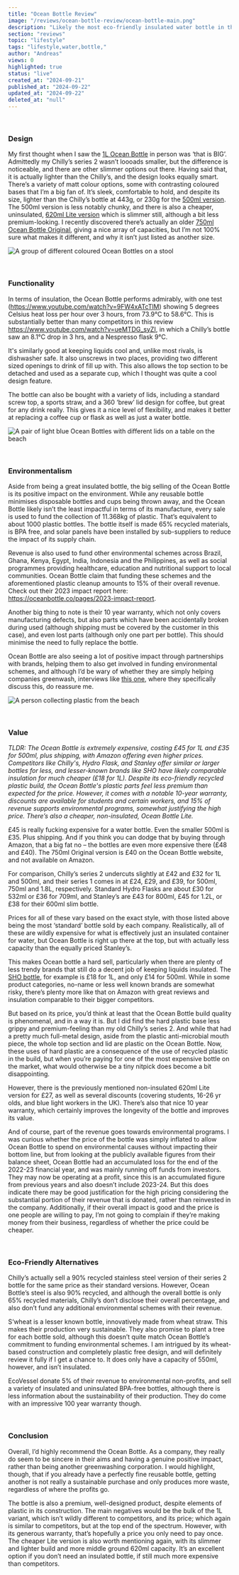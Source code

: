 ```yaml
---
title: "Ocean Bottle Review"
image: "/reviews/ocean-bottle-review/ocean-bottle-main.png"
description: "Likely the most eco-friendly insulated water bottle in the world"
section: "reviews"
topic: "lifestyle"
tags: "lifestyle,water,bottle,"
author: "Andreas"
views: 0
highlighted: true
status: "live"
created_at: "2024-09-21"
published_at: "2024-09-22"
updated_at: "2024-09-22"
deleted_at: "null"
---
```


&nbsp;

### Design

My first thought when I saw the [1L Ocean Bottle](https://oceanbottle.co/products/big-ocean-bottle-obsidian-black) in person was ‘that is BIG’. Admittedly my Chilly’s series 2 wasn’t loooads smaller, but the difference is noticeable, and there are other slimmer options out there. Having said that, it is actually lighter than the Chilly’s, and the design looks equally smart. There’s a variety of matt colour options, some with contrasting coloured bases that I’m a big fan of. It’s sleek, comfortable to hold, and despite its size, lighter than the Chilly’s bottle at 443g, or 230g for the [500ml version](https://oceanbottle.co/products/ocean-bottle-ocean-blue). The 500ml version is less notably chunky, and there is also a cheaper, uninsulated, [620ml Lite version](https://oceanbottle.co/products/ob-lite-lavender-haze) which is slimmer still, although a bit less premium-looking. I recently discovered there’s actually an older [750ml Ocean Bottle Original](https://oceanbottle.co/products/ocean-bottle-obsidian-black-750), giving a nice array of capacities, but I’m not 100% sure what makes it different, and why it isn’t just listed as another size.

![A group of different coloured Ocean Bottles on a stool](/reviews/ocean-bottle-review/ocean-bottle-colours.png)

&nbsp;

### Functionality

In terms of insulation, the Ocean Bottle performs admirably, with one test (<https://www.youtube.com/watch?v=9FW4xATcTlM>) showing 5 degrees Celsius heat loss per hour over 3 hours, from 73.9°C to 58.6°C. This is substantially better than many competitors in this review <https://www.youtube.com/watch?v=ueMTDG_syZI>, in which a Chilly’s bottle saw an 8.1°C drop in 3 hrs, and a Nespresso flask 9°C.

It's similarly good at keeping liquids cool and, unlike most rivals, is dishwasher safe. It also unscrews in two places, providing two different sized openings to drink of fill up with. This also allows the top section to be detached and used as a separate cup, which I thought was quite a cool design feature.

The bottle can also be bought with a variety of lids, including a standard screw top, a sports straw, and a 360 ‘brew’ lid design for coffee, but great for any drink really. This gives it a nice level of flexibility, and makes it better at replacing a coffee cup or flask as well as just a water bottle.

![A pair of light blue Ocean Bottles with different lids on a table on the beach](/reviews/ocean-bottle-review/ocean-bottle-lids.png)

&nbsp;

### Environmentalism

Aside from being a great insulated bottle, the big selling of the Ocean Bottle is its positive impact on the environment. While any reusable bottle minimises disposable bottles and cups being thrown away, and the Ocean Bottle likely isn’t the least impactful in terms of its manufacture, every sale is used to fund the collection of 11.368kg of plastic. That’s equivalent to about 1000 plastic bottles. The bottle itself is made 65% recycled materials, is BPA free, and solar panels have been installed by sub-suppliers to reduce the impact of its supply chain.

Revenue is also used to fund other environmental schemes across Brazil, Ghana, Kenya, Egypt, India, Indonesia and the Philippines, as well as social programmes providing healthcare, education and nutritional support to local communities. Ocean Bottle claim that funding these schemes and the aforementioned plastic cleanup amounts to 15% of their overall revenue. Check out their 2023 impact report here: <https://oceanbottle.co/pages/2023-impact-report>.

Another big thing to note is their 10 year warranty, which not only covers manufacturing defects, but also parts which have been accidentally broken during used (although shipping must be covered by the customer in this case), and even lost parts (although only one part per bottle). This should minimise the need to fully replace the bottle.

Ocean Bottle are also seeing a lot of positive impact through partnerships with brands, helping them to also get involved in funding environmental schemes, and although I’d be wary of whether they are simply helping companies greenwash, interviews like [this one](https://www.thedrum.com/news/2023/12/05/how-ocean-bottle-uses-corporate-partnerships-grow-without-greenwashing), where they specifically discuss this, do reassure me.

![A person collecting plastic from the beach](/reviews/ocean-bottle-review/ocean-bottle-plastic-collection.png)

&nbsp;

### Value

_TLDR: The Ocean Bottle is extremely expensive, costing £45 for 1L and £35 for 500ml, plus shipping, with Amazon offering even higher prices. Competitors like Chilly's, Hydro Flask, and Stanley offer similar or larger bottles for less, and lesser-known brands like SHO have likely comparable insulation for much cheaper (£18 for 1L). Despite its eco-friendly recycled plastic build, the Ocean Bottle's plastic parts feel less premium than expected for the price. However, it comes with a notable 10-year warranty, discounts are available for students and certain workers, and 15% of revenue supports environmental programs, somewhat justifying the high price. There’s also a cheaper, non-insulated, Ocean Bottle Lite._

£45 is really fucking expensive for a water bottle. Even the smaller 500ml is £35. Plus shipping. And if you think you can dodge that by buying through Amazon, that a big fat no – the bottles are even more expensive there (£48 and £40). The 750ml Original version is £40 on the Ocean Bottle website, and not available on Amazon.

For comparison, Chilly’s series 2 undercuts slightly at £42 and £32 for 1L and 500ml, and their series 1 comes in at £24, £29, and £39, for 500ml, 750ml and 1.8L, respectively. Standard Hydro Flasks are about £30 for 532ml or £36 for 709ml, and Stanley’s are £43 for 800ml, £45 for 1.2L, or £38 for their 600ml slim bottle.

Prices for all of these vary based on the exact style, with those listed above being the most ‘standard’ bottle sold by each company. Realistically, all of these are wildly expensive for what is effectively just an insulated container for water, but Ocean Bottle is right up there at the top, but with actually less capacity than the equally priced Stanley’s.

This makes Ocean bottle a hard sell, particularly when there are plenty of less trendy brands that still do a decent job of keeping liquids insulated. The [SHO bottle](https://www.amazon.co.uk/SHO-Bottle-Ultimate-Insulated-Stainless/dp/B07RP1LPGT/ref=sr_1_1_sspa?tag=telegraphaffiliate-21&ascsubtag=Ard3kVWHttgh-21&th=1&psc=1), for example is £18 for 1L, and only £14 for 500ml. While in some product categories, no-name or less well known brands are somewhat risky, there’s plenty more like that on Amazon with great reviews and insulation comparable to their bigger competitors.

But based on its price, you’d think at least that the Ocean Bottle build quality is phenomenal, and in a way it is. But I did find the hard plastic base less grippy and premium-feeling than my old Chilly’s series 2. And while that had a pretty much full-metal design, aside from the plastic anti-microbial mouth piece, the whole top section and lid are plastic on the Ocean Bottle. Now, these uses of hard plastic are a consequence of the use of recycled plastic in the build, but when you’re paying for one of the most expensive bottle on the market, what would otherwise be a tiny nitpick does become a bit disappointing.

However, there is the previously mentioned non-insulated 620ml Lite version for £27, as well as several discounts (covering students, 16-26 yr olds, and blue light workers in the UK). There’s also that nice 10 year warranty, which certainly improves the longevity of the bottle and improves its value.

And of course, part of the revenue goes towards environmental programs. I was curious whether the price of the bottle was simply inflated to allow Ocean Bottle to spend on environmental causes without impacting their bottom line, but from looking at the publicly available figures from their balance sheet, Ocean Bottle had an accumulated loss for the end of the 2022-23 financial year, and was mainly running off funds from investors. They may now be operating at a profit, since this is an accumulated figure from previous years and also doesn’t include 2023-24. But this does indicate there may be good justification for the high pricing considering the substantial portion of their revenue that is donated, rather than reinvested in the company. Additionally, if their overall impact is good and the price is one people are willing to pay, I’m not going to complain if they’re making money from their business, regardless of whether the price could be cheaper.

&nbsp;

### Eco-Friendly Alternatives

Chilly’s actually sell a 90% recycled stainless steel version of their series 2 bottle for the same price as their standard versions. However, Ocean Bottle’s steel is also 90% recycled, and although the overall bottle is only 65% recycled materials, Chilly’s don’t disclose their overall percentage, and also don’t fund any additional environmental schemes with their revenue.

S‘wheat is a lesser known bottle, innovatively made from wheat straw. This makes their production very sustainable. They also promise to plant a tree for each bottle sold, although this doesn’t quite match Ocean Bottle’s commitment to funding environmental schemes. I am intrigued by its wheat-based construction and completely plastic free design, and will definitely review it fully if I get a chance to. It does only have a capacity of 550ml, however, and isn’t insulated.

EcoVessel donate 5% of their revenue to environmental non-profits, and sell a variety of insulated and uninsulated BPA-free bottles, although there is less information about the sustainability of their production. They do come with an impressive 100 year warranty though.

&nbsp;

### Conclusion

Overall, I’d highly recommend the Ocean Bottle. As a company, they really do seem to be sincere in their aims and having a genuine positive impact, rather than being another greenwashing corporation. I would highlight, though, that if you already have a perfectly fine reusable bottle, getting another is not really a sustainable purchase and only produces more waste, regardless of where the profits go.

The bottle is also a premium, well-designed product, despite elements of plastic in its construction. The main negatives would be the bulk of the 1L variant, which isn’t wildly different to competitors, and its price; which again is similar to competitors, but at the top end of the spectrum. However, with its generous warranty, that’s hopefully a price you only need to pay once. The cheaper Lite version is also worth mentioning again, with its slimmer and lighter build and more middle ground 620ml capacity. It’s an excellent option if you don’t need an insulated bottle, if still much more expensive than competitors.